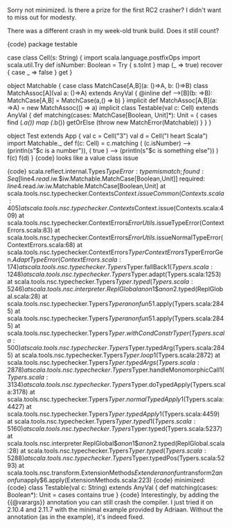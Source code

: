 Sorry not minimized.  Is there a prize for the first RC2 crasher?  I didn't want to miss out for modesty.

There was a different crash in my week-old trunk build.  Does it still count?

{code}
package testable

case class Cell(s: String) {
  import scala.language.postfixOps
  import scala.util.Try
  def isNumber: Boolean = Try { s.toInt } map (_ => true) recover { case _ => false } get
}

object Matchable {
  case class MatchCase[A,B](a: ()=>A, b: ()=>B)
  class MatchAssoc[A](val a: ()=>A) extends AnyVal {
    @inline def -->[B](b: =>B): MatchCase[A,B] = MatchCase(a,() => b)
  }
  implicit def MatchAssoc[A,B](a: =>A) = new MatchAssoc(() => a)
  implicit class Testable(val c: Cell) extends AnyVal {
    def matching(cases: MatchCase[Boolean, Unit]*): Unit = {
      cases find (_.a()) map (_.b()) getOrElse (throw new MatchError(Matchable))
    }
  }
}

object Test extends App {
  val c = Cell("3")
  val d = Cell("I heart Scala")
  import Matchable._
  def f(c: Cell) = c.matching (
    (c.isNumber) --> (println(s"$c is a number")),
    ( true ) --> (println(s"$c is something else"))
  )
  f(c)
  f(d)
}
{code}
looks like a value class issue

{code}
scala.reflect.internal.Types$TypeError: type mismatch;
 found   : Seq[$line4.$read.$iw.$iw.Matchable.MatchCase[Boolean,Unit]]
 required: $line4.$read.$iw.$iw.Matchable.MatchCase[Boolean,Unit]
	at scala.tools.nsc.typechecker.Contexts$Context.issueCommon(Contexts.scala:405)
	at scala.tools.nsc.typechecker.Contexts$Context.issue(Contexts.scala:409)
	at scala.tools.nsc.typechecker.ContextErrors$ErrorUtils$.issueTypeError(ContextErrors.scala:83)
	at scala.tools.nsc.typechecker.ContextErrors$ErrorUtils$.issueNormalTypeError(ContextErrors.scala:68)
	at scala.tools.nsc.typechecker.ContextErrors$TyperContextErrors$TyperErrorGen$.AdaptTypeError(ContextErrors.scala:174)
	at scala.tools.nsc.typechecker.Typers$Typer.fallBack$1(Typers.scala:1248)
	at scala.tools.nsc.typechecker.Typers$Typer.adapt(Typers.scala:1253)
	at scala.tools.nsc.typechecker.Typers$Typer.typed(Typers.scala:5246)
	at scala.tools.nsc.interpreter.ReplGlobal$$anon$1$$anon$2.typed(ReplGlobal.scala:28)
	at scala.tools.nsc.typechecker.Typers$Typer$$anonfun$51.apply(Typers.scala:2845)
	at scala.tools.nsc.typechecker.Typers$Typer$$anonfun$51.apply(Typers.scala:2845)
	at scala.tools.nsc.typechecker.Typers$Typer.withCondConstrTyper(Typers.scala:500)
	at scala.tools.nsc.typechecker.Typers$Typer.typedArg(Typers.scala:2845)
	at scala.tools.nsc.typechecker.Typers$Typer.loop$1(Typers.scala:2872)
	at scala.tools.nsc.typechecker.Typers$Typer.typedArgs(Typers.scala:2878)
	at scala.tools.nsc.typechecker.Typers$Typer.handleMonomorphicCall$1(Typers.scala:3134)
	at scala.tools.nsc.typechecker.Typers$Typer.doTypedApply(Typers.scala:3178)
	at scala.tools.nsc.typechecker.Typers$Typer.normalTypedApply$1(Typers.scala:4427)
	at scala.tools.nsc.typechecker.Typers$Typer.typedApply$1(Typers.scala:4459)
	at scala.tools.nsc.typechecker.Typers$Typer.typed1(Typers.scala:5160)
	at scala.tools.nsc.typechecker.Typers$Typer.typed(Typers.scala:5237)
	at scala.tools.nsc.interpreter.ReplGlobal$$anon$1$$anon$2.typed(ReplGlobal.scala:28)
	at scala.tools.nsc.typechecker.Typers$Typer.typed(Typers.scala:5288)
	at scala.tools.nsc.typechecker.Typers$Typer.typedPos(Typers.scala:5293)
	at scala.tools.nsc.transform.ExtensionMethods$Extender$$anonfun$transform$2$$anonfun$apply$6.apply(ExtensionMethods.scala:223)
{code}
minimized:
{code}
class Testable(val c: String) extends AnyVal {
  def matching(cases: Boolean*): Unit = cases contains true
}
{code}
Interestingly, by adding the {{@varargs}} annotation you can still crash the compiler. I just tried it on 2.10.4 and 2.11.7 with the minimal example provided by Adriaan. Without the annotation (as in the example), it's indeed fixed.
